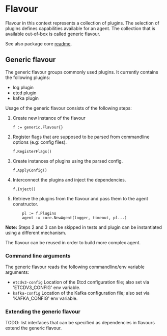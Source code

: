 # Flavour

Flavour in this context represents a collection of plugins. The selection of plugins defines capabilities
available for an agent. The collection that is available out-of-box is called generic flavour.

See also package core [readme](../README.md).

## Generic flavour

The generic flavour groups commonly used plugins. It currently contains the following plugins:

- log plugin
- etcd plugin
- kafka plugin

Usage of the generic flavour consists of the following steps:

1. Create new instance of the flavour

    ```f := generic.Flavour{}```
  
2. Register flags that are supposed to be parsed from commandline options (e.g: config files).
   
    ```f.RegisterFlags()```
  
3. Create instances of plugins using the parsed config.
   
    ```f.ApplyConfig()```

4. Interconnect the plugins and inject the dependencies.
   
   ```f.Inject()```

5. Retrieve the plugins from the flavour and pass them to the agent constructor.

   ```
       pl := f.Plugins
       agent := core.NewAgent(logger, timeout, pl...)
   ```
    
**Note:**
Steps 2 and 3 can be skipped in tests and plugin can be instantiated using a different mechanism.
 
The flavour can be reused in order to build more complex agent.

### Command line arguments

The generic flavour reads the following commandline/env variable arguments:
- `etcdv3-config` Location of the Etcd configuration file; also set via 'ETCDV3_CONFIG' env variable.
- `kafka-config` Location of the Kafka configuration file; also set via 'KAFKA_CONFIG' env variable.

### Extending the generic flavour

TODO:
  list interfaces that can be specified as dependencies in flavours extend the generic flavour.